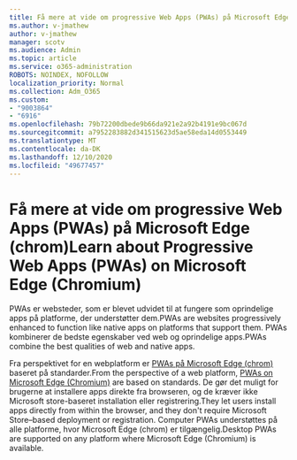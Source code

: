```yaml
---
title: Få mere at vide om progressive Web Apps (PWAs) på Microsoft Edge (chrom)
ms.author: v-jmathew
author: v-jmathew
manager: scotv
ms.audience: Admin
ms.topic: article
ms.service: o365-administration
ROBOTS: NOINDEX, NOFOLLOW
localization_priority: Normal
ms.collection: Adm_O365
ms.custom:
- "9003864"
- "6916"
ms.openlocfilehash: 79b72200dbede9b66da921e2a92b4191e9bc067d
ms.sourcegitcommit: a7952283882d341515623d5ae58eda14d0553449
ms.translationtype: MT
ms.contentlocale: da-DK
ms.lasthandoff: 12/10/2020
ms.locfileid: "49677457"
---
```

# <a name="learn-about-progressive-web-apps-pwas-on-microsoft-edge-chromium"></a><span data-ttu-id="112be-102">Få mere at vide om progressive Web Apps (PWAs) på Microsoft Edge (chrom)</span><span class="sxs-lookup"><span data-stu-id="112be-102">Learn about Progressive Web Apps (PWAs) on Microsoft Edge (Chromium)</span></span>

<span data-ttu-id="112be-103">PWAs er websteder, som er blevet udvidet til at fungere som oprindelige apps på platforme, der understøtter dem.</span><span class="sxs-lookup"><span data-stu-id="112be-103">PWAs are websites progressively enhanced to function like native apps on platforms that support them.</span></span> <span data-ttu-id="112be-104">PWAs kombinerer de bedste egenskaber ved web og oprindelige apps.</span><span class="sxs-lookup"><span data-stu-id="112be-104">PWAs combine the best qualities of web and native apps.</span></span>

<span data-ttu-id="112be-105">Fra perspektivet for en webplatform er [PWAs på Microsoft Edge (chrom)](https://go.microsoft.com/fwlink/?linkid=2135193) baseret på standarder.</span><span class="sxs-lookup"><span data-stu-id="112be-105">From the perspective of a web platform, [PWAs on Microsoft Edge (Chromium)](https://go.microsoft.com/fwlink/?linkid=2135193) are based on standards.</span></span> <span data-ttu-id="112be-106">De gør det muligt for brugerne at installere apps direkte fra browseren, og de kræver ikke Microsoft store-baseret installation eller registrering.</span><span class="sxs-lookup"><span data-stu-id="112be-106">They let users install apps directly from within the browser, and they don't require Microsoft Store–based deployment or registration.</span></span> <span data-ttu-id="112be-107">Computer PWAs understøttes på alle platforme, hvor Microsoft Edge (chrom) er tilgængelig.</span><span class="sxs-lookup"><span data-stu-id="112be-107">Desktop PWAs are supported on any platform where Microsoft Edge (Chromium) is available.</span></span>
